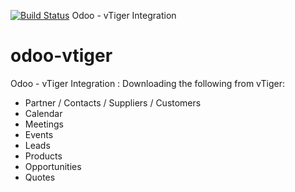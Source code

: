 [![Build Status](https://travis-ci.org/JayVora-SerpentCS/odoo-vtiger.svg?branch=10.0)](https://travis-ci.org/JayVora-SerpentCS/odoo-vtiger)
Odoo - vTiger Integration

# odoo-vtiger
Odoo - vTiger Integration
: Downloading the following from vTiger:

- Partner / Contacts / Suppliers / Customers
- Calendar
- Meetings
- Events
- Leads
- Products
- Opportunities
- Quotes

